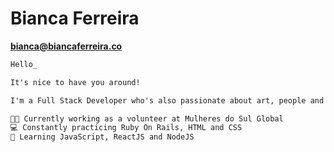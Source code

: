 # Bianca Ferreira
**bianca@biancaferreira.co**

```diff
Hello_

It's nice to have you around!

I'm a Full Stack Developer who's also passionate about art, people and tech.

👩‍💻 Currently working as a volunteer at Mulheres do Sul Global
💻 Constantly practicing Ruby On Rails, HTML and CSS
🦾 Learning JavaScript, ReactJS and NodeJS
```